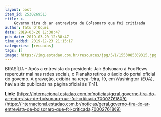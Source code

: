 ```yaml
---
layout: post
item_id: 2530269513
title: >-
    Governo tira do ar entrevista de Bolsonaro que foi criticada
author: Tatu D'Oquei
date: 2019-03-20 12:38:47
pub_date: 2019-03-20 12:38:47
time_added: 2019-12-23 21:15:17
categories: [recuadas]
tags: []
image: https://img.estadao.com.br/resources/jpg/5/1/1553085339315.jpg
---
```


BRASÍLIA - Após a entrevista do presidente Jair Bolsonaro à Fox News repercutir mal nas redes sociais, o Planalto retirou o áudio do portal oficial do governo. A gravação, exibida na terça-feira, 19, em Washington (EUA), havia sido publicada na página oficial às 11h11.

**Link:** [https://internacional.estadao.com.br/noticias/geral,governo-tira-do-ar-entrevista-de-bolsonaro-que-foi-criticada,70002761809](https://internacional.estadao.com.br/noticias/geral,governo-tira-do-ar-entrevista-de-bolsonaro-que-foi-criticada,70002761809)


